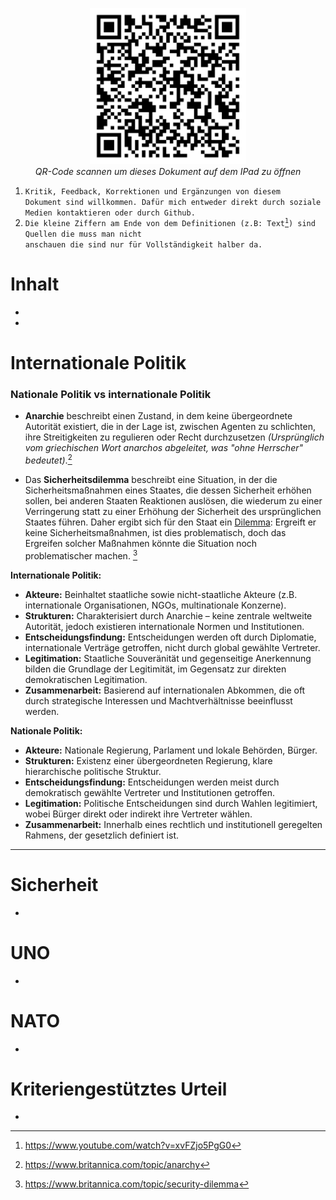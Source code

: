 <p align="center">
	<img src="Img/qr_gk_klas1.png" width="250"  title="qr code">
	<br>
	<em>QR-Code scannen um dieses Dokument auf dem IPad zu öffnen</em>
</p>

1. <code>Kritik, Feedback, Korrektionen und Ergänzungen von diesem Dokument sind willkommen. Dafür mich entweder direkt durch soziale Medien kontaktieren oder durch Github.</code>
2. <code>Die kleine Ziffern am Ende von dem Definitionen (z.B: Text[^999]) sind Quellen die muss man nicht anschauen die sind nur für Vollständigkeit halber da.</code>
[^999]: https://www.youtube.com/watch?v=xvFZjo5PgG0

# Inhalt
-
-

# Internationale Politik
### Nationale Politik vs internationale Politik

- **Anarchie** beschreibt einen Zustand, in dem keine übergeordnete Autorität existiert, die in der Lage ist, zwischen Agenten zu schlichten, ihre Streitigkeiten zu regulieren oder Recht durchzusetzen *(Ursprünglich vom griechischen Wort anarchos abgeleitet, was "ohne Herrscher" bedeutet)*.[^2]
[^2]: https://www.britannica.com/topic/anarchy
- Das **Sicherheitsdilemma** beschreibt eine Situation, in der die Sicherheitsmaßnahmen eines Staates, die dessen Sicherheit erhöhen sollen, bei anderen Staaten Reaktionen auslösen, die wiederum zu einer Verringerung statt zu einer Erhöhung der Sicherheit des ursprünglichen Staates führen. Daher ergibt sich für den Staat ein [Dilemma](https://en.wikipedia.org/wiki/Dilemma): Ergreift er keine Sicherheitsmaßnahmen, ist dies problematisch, doch das Ergreifen solcher Maßnahmen könnte die Situation noch problematischer machen. [^3]
[^3]: https://www.britannica.com/topic/security-dilemma

**Internationale Politik:**
- **Akteure:** Beinhaltet staatliche sowie nicht-staatliche Akteure (z.B. internationale Organisationen, NGOs, multinationale Konzerne).
- **Strukturen:** Charakterisiert durch Anarchie – keine zentrale weltweite Autorität, jedoch existieren internationale Normen und Institutionen.
- **Entscheidungsfindung:** Entscheidungen werden oft durch Diplomatie, internationale Verträge getroffen, nicht durch global gewählte Vertreter.
- **Legitimation:** Staatliche Souveränität und gegenseitige Anerkennung bilden die Grundlage der Legitimität, im Gegensatz zur direkten demokratischen Legitimation.
- **Zusammenarbeit:** Basierend auf internationalen Abkommen, die oft durch strategische Interessen und Machtverhältnisse beeinflusst werden.

**Nationale Politik:**
- **Akteure:** Nationale Regierung, Parlament und lokale Behörden, Bürger.
- **Strukturen:** Existenz einer übergeordneten Regierung, klare hierarchische politische Struktur.
- **Entscheidungsfindung:** Entscheidungen werden meist durch demokratisch gewählte Vertreter und Institutionen getroffen.
- **Legitimation:** Politische Entscheidungen sind durch Wahlen legitimiert, wobei Bürger direkt oder indirekt ihre Vertreter wählen.
- **Zusammenarbeit:** Innerhalb eines rechtlich und institutionell geregelten Rahmens, der gesetzlich definiert ist.

---


 




# Sicherheit
-
# UNO
-
# NATO
-
# Kriteriengestütztes Urteil
-
